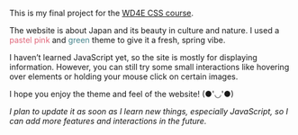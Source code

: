 This is my final project for the [WD4E CSS course](https://www.coursera.org/learn/introcss/).

The website is about Japan and its beauty in culture and nature. I used a <span style="color:#e0667a">pastel pink</span> and <span style="color:#45838b">green</span> theme to give it a fresh, spring vibe.

I haven’t learned JavaScript yet, so the site is mostly for displaying information. However, you can still try some small interactions like hovering over elements or holding your mouse click on certain images.

I hope you enjoy the theme and feel of the website! 
(●'◡'●)

*I plan to update it as soon as I learn new things, especially JavaScript, so I can add more features and interactions in the future.*
